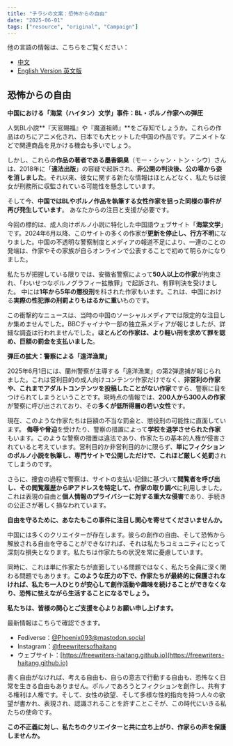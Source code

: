 ```yaml
---
title: "チラシの文案：恐怖からの自由" 
date: "2025-06-01"
tags: ["resource", "original", "Campaign"] 
---
```


他の言語の情報は、こちらをご覧ください：

- [中文](https://freewriters-haitang.github.io/posts/000010-flyer/)
- [English Version 英文版](https://freewriters-haitang.github.io/english/posts/000010-flyer/)

## 恐怖からの自由

**中国における「海棠（ハイタン）文学」事件：BL・ポルノ作家への弾圧**

人気BL小説**『天官賜福』や『魔道祖師』**をご存知でしょうか。これらの作品はのちにアニメ化され、日本でも大ヒットした中国の作品です。アニメイトなどで関連商品を見かける機会も多いでしょう。

しかし、これらの**作品の著者である墨香銅臭**（モー・シャン・トン・シウ）さんは、2018年に「**違法出版**」の容疑で起訴され、**非公開の判決後、公の場から姿を消しました**。それ以来、彼女に関する新たな情報はほとんどなく、私たちは彼女が刑務所に収監されている可能性を懸念しています。

そして今、**中国ではBLやポルノ作品を執筆する女性作家を狙った同様の事件が再び発生しています**。 あなたからの注目と支援が必要です。

今回の標的は、成人向けポルノ小説に特化した中国語ウェブサイト「**海棠文学**」です。2024年6月以降、このサイトの多くの作家が**更新を停止し、行方不明**になりました。中国の不透明な警察制度とメディアの報道不足により、一連のことの発端は、作家やその家族が自らオンラインで公表することで初めて明らかになりました。

私たちが把握している限りでは、安徽省警察によって**50人以上の作家**が拘束され、「わいせつなポルノグラフィー拡散罪」で起訴され、有罪判決を受けました。 中には**1年から5年の懲役刑**を科された作家もいます。これは、中国における**実際の性犯罪の刑罰よりもはるかに重い**ものです。

この衝撃的なニュースは、当時の中国のソーシャルメディアでは限定的な注目しか集めませんでした。BBCチャイナや一部の独立系メディアが報じましたが、詳細な調査は行われませんでした。**ほとんどの作家は、より軽い刑を求めて罪を認め、巨額の罰金を支払いました**。

**弾圧の拡大：警察による「遠洋漁業」**

2025年6月1日には、蘭州警察が主導する「遠洋漁業」の第2弾逮捕が報じられました。これは営利目的の成人向けコンテンツ作家だけでなく、**非営利の作家や、これまでアダルトコンテンツを投稿したことがない作家**ですら、警察に目をつけられてしまうということです。現時点の情報では、**200人から300人の作家**が警察に呼び出されており、その**多くが低所得層の若い女性**です。

現在、このような作家たちは巨額の不当な罰金と、懲役刑の可能性に直面しています。 **侮辱や脅迫**を受けたり、警察の措置によって**学校を退学させられた作家**もいます。このような警察の措置は違法であり、作家たちの基本的人権が侵害されていると考えています。営利目的か非営利目的かに限らず、**単にフィクションのポルノ小説を執筆し、専門サイトで公開しただけで、これほど厳しく処罰**されてしまうのです。

さらに、捜査の過程で警察は、サイトの支払い記録に基づいて**閲覧者を呼び出し、その閲覧履歴からIPアドレスを特定して、作家の取り調べ**に利用しました。 これは表現の自由と**個人情報のプライバシーに対する重大な侵害**であり、手続きの公正さが著しく損なわれています。

**自由を守るために、あなたもこの事件に注目し関心を寄せてくださいませんか。**

中国には多くのクリエイターが存在します。彼らの創作の自由、そして恐怖から解放される自由を守ることができなければ、それは私たちコミュニティにとって深刻な損失となります。私たちは作家たちの状況を常に憂慮しています。

同時に、これは単に作家たちが直面している問題ではなく、私たち全員に深く関わる問題でもあります。**このような圧力の下で、作家たちが最終的に保護されなければ、私たち一人ひとりが安心して創作活動や趣味を続けることができなくなり、恐怖に怯えながら生活することになるでしょう。**

**私たちは、皆様の関心とご支援を心よりお願い申し上げます。**

最新情報はこちらで確認できます。

- Fediverse：[@Phoenix093@mastodon.social](https://mastodon.social/@Phoenix093)
- Instagram：[@freewritersofhaitang](https://www.instagram.com/freewritersofhaitang/)
- ウェブサイト：[https://freewriters-haitang.github.io](https://freewriters-haitang.github.io)

書く自由がなければ、考える自由も、自らの意志で行動する自由も、恐怖なく日常を生きる自由もありません。ポルノであろうとフィクションを創作し、共有する権利は人権です。そして、女性の欲望、そして多様な性的指向を持つ人々の欲望が書かれ、表現され、認識されることを許すことこそが、この時代にいきる私たちの使命です。

**この不正義に対し、私たちのクリエイターと共に立ち上がり、作家らの声を保護しませんか。**
